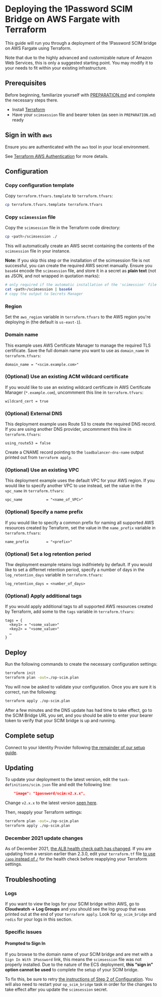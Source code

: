 # Deploying the 1Password SCIM Bridge on AWS Fargate with Terraform

This guide will run you through a deployment of the 1Password SCIM bridge on AWS Fargate using Terraform. 

Note that due to the highly advanced and customizable nature of Amazon Web Services, this is only a suggested starting point. You may modify it to your needs to fit within your existing infrastructure.

## Prerequisites

Before beginning, familiarize yourself with [PREPARATION.md](/PREPARATION.md) and complete the necessary steps there.

- Install [Terraform](https://www.terraform.io/downloads)
- Have your `scimsession` file and bearer token (as seen in `PREPARATION.md`) ready

## Sign in with `aws`

Ensure you are authenticated with the `aws` tool in your local environment.

See [Terraform AWS Authentication](https://registry.terraform.io/providers/hashicorp/aws/latest/docs#authentication) for more details.

## Configuration

### Copy configuration template

Copy `terraform.tfvars.template` to `terraform.tfvars`:

```bash
cp terraform.tfvars.template terraform.tfvars
```

### Copy `scimsession` file

Copy the `scimsession` file in the Terraform code directory:

```bash
cp <path>/scimsession ./
```

This will automatically create an AWS secret containing the contents of the `scimsession` file in your instance.

**Note:** If you skip this step or the installation of the scimsession file is not successful, you can create the required AWS secret manually. Ensure you `base64` encode the `scimsession` file, and store it in a secret as **plain text** (not as JSON, and not wrapped in quotation marks):

```bash
# only required if the automatic installation of the 'scimession' file is not successful
cat <path>/scimsession | base64
# copy the output to Secrets Manager
```

### Region

Set the `aws_region` variable in `terraform.tfvars` to the AWS region you're deploying in (the default is `us-east-1`).

### Domain name

This example uses AWS Certificate Manager to manage the required TLS certificate. Save the full domain name you want to use as `domain_name` in `terraform.tfvars`:

```
domain_name = "<scim.example.com>"
```

### (Optional) Use an existing ACM wildcard certificate

If you would like to use an existing wildcard certificate in AWS Certificate Manager (`*.example.com`), uncommment this line in `terraform.tfvars`:

```
wildcard_cert = true
```

### (Optional) External DNS 

This deployment example uses Route 53 to create the required DNS record. If you are using another DNS provider, uncommment this line in `terraform.tfvars`:

```
using_route53 = false
```

Create a CNAME record pointing to the `loadbalancer-dns-name` output printed out from `terraform apply`.

### (Optional) Use an existing VPC

This deployment example uses the default VPC for your AWS region. If you would like to specify another VPC to use instead, set the value in the `vpc_name` in `terraform.tfvars`:

```
vpc_name           = "<name_of_VPC>"
```

### (Optional) Specify a name prefix

If you would like to specify a common prefix for naming all supported AWS resources created by Terraform, set the value in the `name_prefix` variable in `terraform.tfvars`:

```
name_prefix        = "<prefix>"

```

### (Optional) Set a log retention period

Thw deployment example retains logs indifnietely by default. If you would like to set a differnet retention period, specify a number of days in the `log_retention_days` variable in `terraform.tfvars`:

```
log_retention_days = <number_of_days>

```

### (Optional) Apply additional tags

If you would apply additional tags to all supported AWS resources created by Terraform, add some to the `tags` variable in `terraform.tfvars`:

```
tags = {
  <key1> = "<some_value>"
  <key2> = "<some_value>"
  …
}
```

## Deploy

Run the following commands to create the necessary configuration settings:

```bash
terraform init
terraform plan -out=./op-scim.plan
```

You will now be asked to validate your configuration. Once you are sure it is correct, run the following:

```bash
terraform apply ./op-scim.plan
```

After a few minutes and the DNS update has had time to take effect, go to the SCIM Bridge URL you set, and you should be able to enter your bearer token to verify that your SCIM bridge is up and running.

## Complete setup

Connect to your Identity Provider following [the remainder of our setup guide](https://support.1password.com/scim/#step-2-deploy-the-scim-bridge).

## Updating

To update your deployment to the latest version, edit the `task-definitions/scim.json` file and edit the following line:

```json
    "image": "1password/scim:v2.x.x",
```

Change `v2.x.x` to the latest version [seen here](https://app-updates.agilebits.com/product_history/SCIM).

Then, reapply your Terraform settings:

```bash
terraform plan -out=./op-scim.plan
terraform apply ./op-scim.plan
```

### December 2021 update changes

As of December 2021, [the ALB health check path has changed](https://github.com/1Password/scim-examples/pull/162). If you are updating from a version earlier than 2.3.0, edit your `terraform.tf` file [to use `/app` instead of `/`](https://github.com/1Password/scim-examples/pull/162/commits/a876c46b9812e96f65e42e0441a772566ca32176#) for the health check before reapplying your Terraform settings.

## Troubleshooting

### Logs

If you want to view the logs for your SCIM bridge within AWS, go to **Cloudwatch -> Log Groups** and you should see the log group that was printed out at the end of your `terraform apply`. Look for `op_scim_bridge` and `redis` for your logs in this section.

### Specific issues

#### Prompted to Sign In

If you browse to the domain name of your SCIM bridge and are met with a `Sign In With 1Password` link, this means the `scimsession` file was not properly installed. Due to the nature of the ECS deployment, **this “sign in” option cannot be used** to complete the setup of your SCIM bridge.

To fix this, be sure to retry [the instructions of Step 2 of Configuration](#copy-`scimsession`-file). You will also need to restart your `op_scim_bridge` task in order for the changes to take effect after you update the `scimsession` secret.
